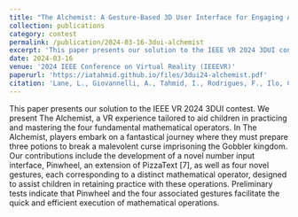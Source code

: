 ```yaml
---
title: "The Alchemist: A Gesture-Based 3D User Interface for Engaging Arithmetic Calculations"
collection: publications
category: contest
permalink: /publication/2024-03-16-3dui-alchemist
excerpt: 'This paper presents our solution to the IEEE VR 2024 3DUI contest. We present The Alchemist, a VR experience tailored to aid children in practicing and mastering the four fundamental mathematical operators. In The Alchemist, players embark on a fantastical journey where they must prepare three potions to break a malevolent curse imprisoning the Gobbler kingdom. Our contributions include the development of a novel number input interface, Pinwheel, an extension of PizzaText [7], as well as four novel gestures, each corresponding to a distinct mathematical operator, designed to assist children in retaining practice with these operations. Preliminary tests indicate that Pinwheel and the four associated gestures facilitate the quick and efficient execution of mathematical operations.'
date: 2024-03-16
venue: '2024 IEEE Conference on Virtual Reality (IEEEVR)'
paperurl: 'https://iatahmid.github.io/files/3dui24-alchemist.pdf'
citation: 'Lane, L., Giovannelli, A., Tahmid, I., Rodrigues, F., Ilo, C., Hsu, D., Lougiakis, C., Davari, S. and Bowman, D.A., 2024, March. <em>The Alchemist: A Gesture-Based 3D User Interface for Engaging Arithmetic Calculations</em>. In 2024 IEEE Conference on Virtual Reality and 3D User Interfaces Abstracts and Workshops (VRW) (pp. 1106-1107). IEEE.'
---
```


This paper presents our solution to the IEEE VR 2024 3DUI contest. We present The Alchemist, a VR experience tailored to aid children in practicing and mastering the four fundamental mathematical operators. In The Alchemist, players embark on a fantastical journey where they must prepare three potions to break a malevolent curse imprisoning the Gobbler kingdom. Our contributions include the development of a novel number input interface, Pinwheel, an extension of PizzaText [7], as well as four novel gestures, each corresponding to a distinct mathematical operator, designed to assist children in retaining practice with these operations. Preliminary tests indicate that Pinwheel and the four associated gestures facilitate the quick and efficient execution of mathematical operations.
